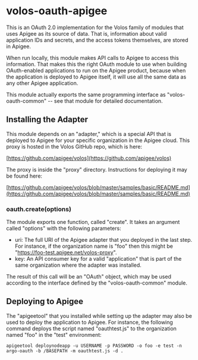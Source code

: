 # volos-oauth-apigee

This is an OAuth 2.0 implementation for the Volos family of modules that uses Apigee as its source
of data. That is, information about valid application IDs and secrets, and the access tokens themselves,
are stored in Apigee.

When run locally, this module makes API calls to Apigee to access this information. That makes this
the right OAuth module to use when building OAuth-enabled applications to run on the Apigee product,
because when the application is deployed to Apigee itself, it will use all the same data as any other
Apigee application.

This module actually exports the same programming interface as "volos-oauth-common" -- see that module
for detailed documentation.

## Installing the Adapter

This module depends on an "adapter," which is a special API that is deployed to Apigee for your specific
organization in the Apigee cloud. This proxy is hosted in the Volos GitHub repo, which is here:

[https://github.com/apigee/volos](https://github.com/apigee/volos)

The proxy is inside the "proxy" directory. Instructions for deploying it may be found here:

[https://github.com/apigee/volos/blob/master/samples/basic/README.md](https://github.com/apigee/volos/blob/master/samples/basic/README.md)

### oauth.create(options)

The module exports one function, called "create". It takes an argument called "options" with the following
parameters:

* uri: The full URI of the Apigee adapter that you deployed in the last step. For instance, if the organization
name is "foo" then this might be "https://foo-test.apigee.net/volos-proxy".
* key: An API consumer key for a valid "application" that is part of the same organization where the adapter
was installed.

The result of this call will be an "OAuth" object, which may be used according to the interface defined
by the "volos-oauth-common" module.

## Deploying to Apigee

The "apigeetool" that you installed while setting up the adapter may also be used to deploy the application to
Apigee. For instance, the following command deploys the script named "oauthtest.js" to the organization named
"foo" in the "test" environment:

    apigeetool deploynodeapp -u USERNAME -p PASSWORD -o foo -e test -n argo-oauth -b /BASEPATH -m oauthtest.js -d .



